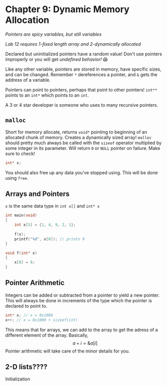 # Chapter 9: Dynamic Memory Allocation
*Pointers are spicy variables, but still variables*

*Lab 12 requires 1-fixed length array and 2-dynamically allocated*

Declared but uninitialized pointers have a random value! Don't use pointers improperly or you will get *undefined behavior!* 😱

Like any other variable, pointers are stored in memory, have specific sizes, and can be changed. Remember `*` dereferences a pointer, and `&` gets the address of a variable. 

Pointers can point to pointers, perhaps that point to other pointers! `int**` points to an `int*` which points to an `int`.

A 3 or 4 star developer is someone who uses to many recursive pointers.

## `malloc`
Short for memory allocate, returns `void*` pointing to beginning of an allocated chunk of memory. Creates a dynamically sized array! `malloc` should pretty much always be called with the `sizeof` operator multiplied by some integer in its parameter. Will return `0` or `NULL` pointer on failure. Make sure to check!

```c
int* x;
```

You should also free up any data you've stopped using. This will be done using `free`. 
## Arrays and Pointers
`x` is the same data type in `int x[]` and `int* x`

```c
int main(void)
{
	int x[5] = {1, 4, 9, 2, 1};
	
	f(x);
	printf("%d", x[0]); // prints 9
}

void f(int* x)
{
	x[0] = 9;
}
```

## Pointer Arithmetic
Integers can be added or subtracted from a pointer to yield a new pointer. This will always be done in increments of the type which the pointer is declared to point to.

```c
int* x; // x = 0x1000 
x++; // x = 0x1000 + sizeof(int) 
```

This means that for arrays, we can add to the array to get the adress of a different element of the array. Basically, $$a + i = \&a[i]$$Pointer arithmetic will take care of the minor details for you. 

## 2-D lists????
Initialization